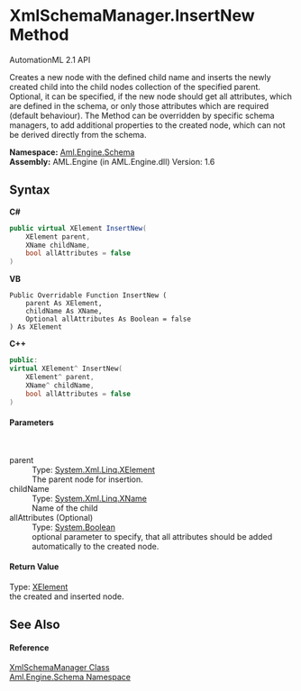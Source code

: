 # XmlSchemaManager.InsertNew Method 
AutomationML 2.1 API 

Creates a new node with the defined child name and inserts the newly created child into the child nodes collection of the specified parent. Optional, it can be specified, if the new node should get all attributes, which are defined in the schema, or only those attributes which are required (default behaviour). The Method can be overridden by specific schema managers, to add additional properties to the created node, which can not be derived directly from the schema.

**Namespace:**&nbsp;<a href="N_Aml_Engine_Schema">Aml.Engine.Schema</a><br />**Assembly:**&nbsp;AML.Engine (in AML.Engine.dll) Version: 1.6

## Syntax

**C#**<br />
``` C#
public virtual XElement InsertNew(
	XElement parent,
	XName childName,
	bool allAttributes = false
)
```

**VB**<br />
``` VB
Public Overridable Function InsertNew ( 
	parent As XElement,
	childName As XName,
	Optional allAttributes As Boolean = false
) As XElement
```

**C++**<br />
``` C++
public:
virtual XElement^ InsertNew(
	XElement^ parent, 
	XName^ childName, 
	bool allAttributes = false
)
```


#### Parameters
&nbsp;<dl><dt>parent</dt><dd>Type: <a href="https://docs.microsoft.com/dotnet/api/system.xml.linq.xelement" target="_parent" rel="noopener noreferrer">System.Xml.Linq.XElement</a><br />The parent node for insertion.</dd><dt>childName</dt><dd>Type: <a href="https://docs.microsoft.com/dotnet/api/system.xml.linq.xname" target="_parent" rel="noopener noreferrer">System.Xml.Linq.XName</a><br />Name of the child</dd><dt>allAttributes (Optional)</dt><dd>Type: <a href="https://docs.microsoft.com/dotnet/api/system.boolean" target="_parent" rel="noopener noreferrer">System.Boolean</a><br />optional parameter to specify, that all attributes should be added automatically to the created node.</dd></dl>

#### Return Value
Type: <a href="https://docs.microsoft.com/dotnet/api/system.xml.linq.xelement" target="_parent" rel="noopener noreferrer">XElement</a><br />the created and inserted node.

## See Also


#### Reference
<a href="T_Aml_Engine_Schema_XmlSchemaManager">XmlSchemaManager Class</a><br /><a href="N_Aml_Engine_Schema">Aml.Engine.Schema Namespace</a><br />